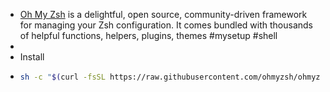 - [Oh My Zsh](https://ohmyz.sh/) is a delightful, open source, community-driven framework for managing your Zsh configuration. It comes bundled with thousands of helpful functions, helpers, plugins, themes #mysetup #shell
-
- Install
- ```bash
  sh -c "$(curl -fsSL https://raw.githubusercontent.com/ohmyzsh/ohmyzsh/master/tools/install.sh)"
  
  
  ```